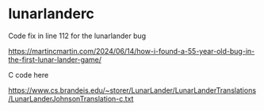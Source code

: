 # lunarlanderc

Code fix in line 112 for the lunarlander bug

https://martincmartin.com/2024/06/14/how-i-found-a-55-year-old-bug-in-the-first-lunar-lander-game/

C code here

https://www.cs.brandeis.edu/~storer/LunarLander/LunarLanderTranslations/LunarLanderJohnsonTranslation-c.txt

